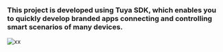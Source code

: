 ### This project is developed using Tuya SDK, which enables you to quickly develop branded apps connecting and controlling smart scenarios of many devices.
![xx]()

